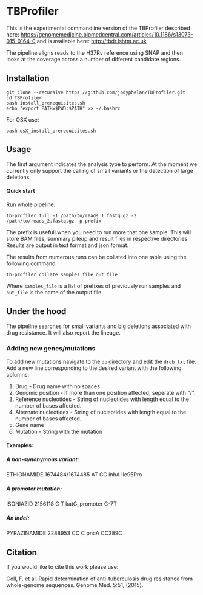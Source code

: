 # TBProfiler

This is the experimental commandline version of the TBProfiler described here: https://genomemedicine.biomedcentral.com/articles/10.1186/s13073-015-0164-0 and is available here: http://tbdr.lshtm.ac.uk

The pipeline aligns reads to the H37Rv reference using SNAP and then looks at the coverage across a number of different candidate regions.

## Installation

```
git clone --recursive https://github.com/jodyphelan/TBProfiler.git
cd TBProfiler
bash install_prerequisites.sh
echo "export PATH=$PWD:$PATH" >> ~/.bashrc
```

For OSX use:
```
bash osX_install_prerequisites.sh
```
## Usage

The first argument indicates the analysis type to perform. At the moment we currently only support the calling of small variants or the detection of large deletions.

#### Quick start
Run whole pipeline:
```
tb-profiler full -1 /path/to/reads_1.fastq.gz -2 /path/to/reads_2.fastq.gz -p prefix
```
The prefix is usefull when you need to run more that one sample.
This will store BAM files, summary pileup and result files in respective directories.
Results are output in text format and json format.

The results from numerous runs can be collated into one table using the following command:
```
tb-profiler collate samples_file out_file
```
Where  ```samples_file``` is a list of prefixes of previously run samples and ```out_file``` is the name of the output file.


## Under the hood

The pipeline searches for small variants and big deletions associated with drug resistance. It will also report the lineage.

### Adding new genes/mutations
To add new mutations navigate to the ```db``` directory and edit the ```drdb.txt``` file.
Add a new line corresponding to the desired variant with the following columns:

1. Drug - Drug name with no spaces
2. Genomic position - If more than one position affected, seperate with "/".
3. Reference nucleotides - String of nucleotides with length equal to the number of bases affected.
3. Alternate nucleotides - String of nucleotides with length equal to the number of bases affected.
4. Gene name
5. Mutation - String with the mutation

#### Examples:
##### A non-synonymous variant:

ETHIONAMIDE     1674484/1674485 AT      CC      inhA    Ile95Pro

##### A promoter mutation:

ISONIAZID       2156118 C       T       katG_promoter   C-7T

##### An indel:

PYRAZINAMIDE    2288953 CC      C       pncA    CC289C



## Citation

If you would like to cite this work please use:

Coll, F. et al. Rapid determination of anti-tuberculosis drug resistance from whole-genome sequences. Genome Med. 5:51, (2015).

